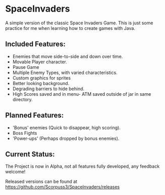 SpaceInvaders
=============

A simple version of the classic Space Invaders Game.
This is just some practice for me when learning how to
create games with Java.

Included Features:
------------------
* Enemies that move side-to-side and down over time.
* Movable Player character.
* Pause Game
* Multiple Enemy Types, with varied characteristics.
* Custom graphics for sprites
* Better looking background.
* Degrading barriers to hide behind.
* High Scores saved and in menu- ATM saved outside of jar in same directory.

Planned Features:
-----------------
* 'Bonus' enemies (Quick to disappear, high scoring).
* Boss Fights
* 'Power-ups' (Perhaps dropped by bonus enemies).

Current Status:
---------------
The Project is now in Alpha, not all features fully developed,
any feedback welcome! 

Released versions can be found at https://github.com/Scorpuss3/SpaceInvaders/releases
